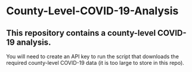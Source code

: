 # County-Level-COVID-19-Analysis
## This repository contains a county-level COVID-19 analysis.
You will need to create an API key to run the script that downloads the required county-level COVID-19 data (it is too large to store in this repo).
